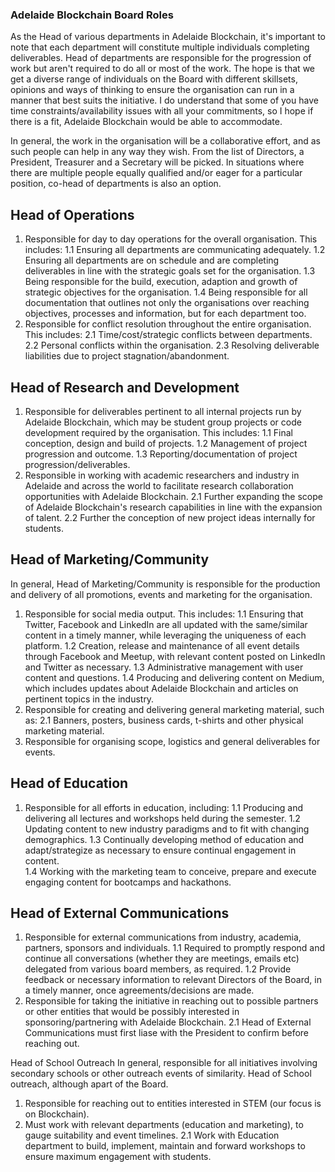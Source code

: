 ### Adelaide Blockchain Board Roles

As the Head of various departments in Adelaide Blockchain, it's important to note that each department will constitute multiple individuals completing deliverables. Head of departments are responsible for the progression of work but aren't required to do all or most of the work. The hope is that we get a diverse range of individuals on the Board with different skillsets, opinions and ways of thinking to ensure the organisation can run in a manner that best suits the initiative. I do understand that some of you have time constraints/availability issues with all your commitments, so I hope if there is a fit, Adelaide Blockchain would be able to accommodate. 

In general, the work in the organisation will be a collaborative effort, and as such people can help in any way they wish. From the list of Directors, a President, Treasurer and a Secretary will be picked. 
In situations where there are multiple people equally qualified and/or eager for a particular position, co-head of departments is also an option. 

## Head of Operations
1. Responsible for day to day operations for the overall organisation. 
	This includes:
	1.1 Ensuring all departments are communicating adequately. 
	1.2 Ensuring all departments are on schedule and are completing deliverables in line with the strategic goals set for the organisation. 
	1.3 Being responsible for the build, execution, adaption and growth of strategic objectives for the organisation. 
	1.4 Being responsible for all documentation that outlines not only the organisations over reaching objectives, processes and information, but for each department too. 
2. Responsible for conflict resolution throughout the entire organisation.
	This includes:
	2.1 Time/cost/strategic conflicts between departments. 
	2.2 Personal conflicts within the organisation. 
	2.3 Resolving deliverable liabilities due to project stagnation/abandonment. 
	
## Head of Research and Development 
1. Responsible for deliverables pertinent to all internal projects run by Adelaide Blockchain, which may be student group projects or code development required by the organisation.
	This includes:
	1.1 Final conception, design and build of projects. 
	1.2 Management of project progression and outcome. 
	1.3 Reporting/documentation of project progression/deliverables. 
2. Responsible in working with academic researchers and industry in Adelaide and across the world to facilitate research collaboration opportunities with Adelaide Blockchain. 
	2.1 Further expanding the scope of Adelaide Blockchain's research capabilities in line with the expansion of talent. 
	2.2 Further the conception of new project ideas internally for students. 
	
## Head of Marketing/Community 
In general, Head of Marketing/Community is responsible for the production and delivery of all promotions, events and marketing for the organisation. 
1. Responsible for social media output.
	This includes:
	1.1 Ensuring that Twitter, Facebook and LinkedIn are all updated with the same/similar content in a timely manner, while leveraging the uniqueness of each platform. 
	1.2 Creation, release and maintenance of all event details through Facebook and Meetup, with relevant content posted on LinkedIn and Twitter as necessary. 
	1.3 Administrative management with user content and questions. 
	1.4 Producing and delivering content on Medium, which includes updates about Adelaide Blockchain and articles on pertinent topics in the industry. 
2. Responsible for creating and delivering general marketing material, such as:
	2.1 Banners, posters, business cards, t-shirts and other physical marketing material.
3. Responsible for organising scope, logistics and general deliverables for events.

## Head of Education
1. Responsible for all efforts in education, including:
	1.1 Producing and delivering all lectures and workshops held during the semester. 
	1.2 Updating content to new industry paradigms and to fit with changing demographics. 
1.3 Continually developing method of education and adapt/strategize as necessary to ensure continual engagement in content.  
	1.4 Working with the marketing team to conceive, prepare and execute engaging content for bootcamps and hackathons.  
	
## Head of External Communications
1. Responsible for external communications from industry, academia, partners, sponsors and individuals. 
	1.1 Required to promptly respond and continue all conversations (whether they are meetings, emails etc) delegated from various board members, as required.
	1.2 Provide feedback or necessary information to relevant Directors of the Board, in a timely manner, once agreements/decisions are made.
2. Responsible for taking the initiative in reaching out to possible partners or other entities that would be possibly interested in sponsoring/partnering with Adelaide Blockchain. 
	2.1 Head of External Communications must first liase with the President to confirm before reaching out. 

Head of School Outreach
In general, responsible for all initiatives involving secondary schools or other outreach events of similarity. Head of School outreach, although apart of the Board. 
1. Responsible for reaching out to entities interested in STEM (our focus is on Blockchain).
2. Must work with relevant departments (education and marketing), to gauge suitability and event timelines.
	2.1 Work with Education department to build, implement, maintain and forward workshops to ensure maximum engagement with students. 



	

